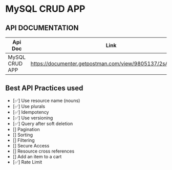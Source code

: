 # MySQL CRUD APP

## API DOCUMENTATION

| Api Doc        | Link                                                      |
| -------------- | --------------------------------------------------------- |
| MySQL CRUD APP | https://documenter.getpostman.com/view/9805137/2sA35D42ne |

## Best API Practices used

- [✅] Use resource name (nouns)
- [✅] Use plurals
- [✅] Idempotency
- [✅] Use versioning
- [✅] Query after soft deletion
- [] Pagination
- [] Sorting
- [] Filtering
- [] Secure Access
- [] Resource cross references
- [] Add an item to a cart
- [✅] Rate Limit
